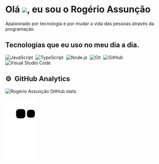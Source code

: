<h1 align="left">Olá <img src="https://raw.githubusercontent.com/kaueMarques/kaueMarques/master/hi.gif" width="30px">, eu sou o Rogério Assunção</h1>

Apaixonado por tecnologia e por mudar a vida das pessoas através da programação.

## Tecnologias que eu uso no meu dia a dia.

![JavaScript](https://img.shields.io/badge/-JavaScript-05122A?style=flat&logo=javascript)&nbsp;
![TypeScript](https://img.shields.io/badge/-TypeScript-05122A?style=flat&logo=typescript)&nbsp;
![Node.js](https://img.shields.io/badge/-Node.js-05122A?style=flat&logo=node.js)&nbsp;
![Git](https://img.shields.io/badge/-Git-05122A?style=flat&logo=git)&nbsp;
![GitHub](https://img.shields.io/badge/-GitHub-05122A?style=flat&logo=github)&nbsp;
![Visual Studio Code](https://img.shields.io/badge/-Visual%20Studio%20Code-05122A?style=flat&logo=visual-studio-code&logoColor=007ACC)&nbsp;

## ⚙️ &nbsp;GitHub Analytics

![Rogério Assunção GitHub stats](https://github-readme-stats.vercel.app/api?username=rogeriofourdev&show_icons=true&theme=vision-friendly-dark&count_private=true)

![Snake animation](https://github.com/rafaballerini/rafaballerini/blob/output/github-contribution-grid-snake.svg)

